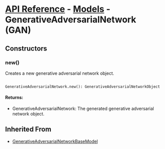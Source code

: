 # [API Reference](../../API.md) - [Models](../Models.md) - GenerativeAdversarialNetwork (GAN)

## Constructors

### new()

Creates a new generative adversarial network object.

```

GenerativeAdversarialNetwork.new(): GenerativeAdversarialNetworkObject

```

#### Returns:

* GenerativeAdversarialNetwork: The generated generative adversarial network object.

## Inherited From

* [GenerativeAdversarialNetworkBaseModel](GenerativeAdversarialNetworkBaseModel.md)
